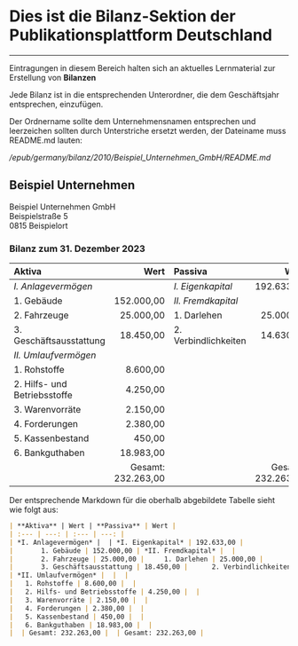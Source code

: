 # Dies ist die Bilanz-Sektion der Publikationsplattform Deutschland
---

Eintragungen in diesem Bereich halten sich an aktuelles Lernmaterial zur Erstellung von **Bilanzen**

Jede Bilanz ist in die entsprechenden Unterordner, die dem Geschäftsjahr entsprechen, einzufügen.

Der Ordnername sollte dem Unternehmensnamen entsprechen und leerzeichen sollten durch Unterstriche ersetzt werden, der Dateiname muss README.md lauten:

*/epub/germany/bilanz/2010/Beispiel_Unternehmen_GmbH/README.md*

## Beispiel Unternehmen
Beispiel Unternehmen GmbH  
Beispielstraße 5  
0815 Beispielort  

### Bilanz zum 31. Dezember 2023
| **Aktiva** | Wert | **Passiva** | Wert |
| :--- | ---: | :--- | ---: |
| *I. Anlagevermögen* |  | *I. Eigenkapital* | 192.633,00 |
|       1. Gebäude | 152.000,00 | *II. Fremdkapital* |  |
|       2. Fahrzeuge | 25.000,00 |     1. Darlehen | 25.000,00 |
|       3. Geschäftsausstattung | 18.450,00 |      2. Verbindlichkeiten | 14.630,00 |
| *II. Umlaufvermögen* |  |  |
|   1. Rohstoffe | 8.600,00 |  |
|   2. Hilfs- und Betriebsstoffe | 4.250,00 |  |
|   3. Warenvorräte | 2.150,00 |  |
|   4. Forderungen | 2.380,00 |  |
|   5. Kassenbestand | 450,00 |  |
|   6. Bankguthaben | 18.983,00 |  |
|  | Gesamt: 232.263,00 |  | Gesamt: 232.263,00 |

Der entsprechende Markdown für die oberhalb abgebildete Tabelle sieht wie folgt aus:  
```markdown
| **Aktiva** | Wert | **Passiva** | Wert |
| :--- | ---: | :--- | ---: |
| *I. Anlagevermögen* |  | *I. Eigenkapital* | 192.633,00 |
|       1. Gebäude | 152.000,00 | *II. Fremdkapital* |  |
|       2. Fahrzeuge | 25.000,00 |     1. Darlehen | 25.000,00 |
|       3. Geschäftsausstattung | 18.450,00 |      2. Verbindlichkeiten | 14.630,00 |
| *II. Umlaufvermögen* |  |  |
|   1. Rohstoffe | 8.600,00 |  |
|   2. Hilfs- und Betriebsstoffe | 4.250,00 |  |
|   3. Warenvorräte | 2.150,00 |  |
|   4. Forderungen | 2.380,00 |  |
|   5. Kassenbestand | 450,00 |  |
|   6. Bankguthaben | 18.983,00 |  |
|  | Gesamt: 232.263,00 |  | Gesamt: 232.263,00 |
```